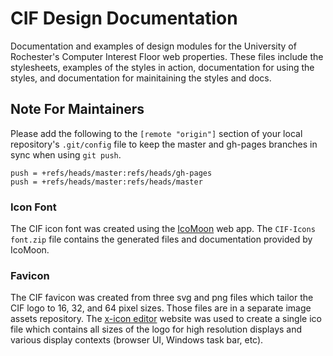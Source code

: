 # CIF Design Documentation

Documentation and examples of design modules for the University of Rochester's Computer Interest Floor web properties. These files include the stylesheets, examples of the styles in action, documentation for using the styles, and documentation for mainitaining the styles and docs.

## Note For Maintainers

Please add the following to the `[remote "origin"]` section of your local repository's `.git/config` file to keep the master and gh-pages branches in sync when using `git push`.

	push = +refs/heads/master:refs/heads/gh-pages
	push = +refs/heads/master:refs/heads/master

### Icon Font

The CIF icon font was created using the [IcoMoon](http://icomoon.io) web app. The `CIF-Icons font.zip` file contains the generated files and documentation provided by IcoMoon.

### Favicon

The CIF favicon was created from three svg and png files which tailor the CIF logo to 16, 32, and 64 pixel sizes. Those files are in a separate image assets repository. The [x-icon editor](http://www.xiconeditor.com) website was used to create a single ico file which contains all sizes of the logo for high resolution displays and various display contexts (browser UI, Windows task bar, etc).
